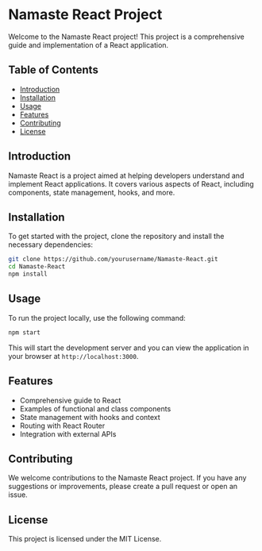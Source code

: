# Namaste React Project

Welcome to the Namaste React project! This project is a comprehensive guide and implementation of a React application.

## Table of Contents

- [Introduction](#introduction)
- [Installation](#installation)
- [Usage](#usage)
- [Features](#features)
- [Contributing](#contributing)
- [License](#license)

## Introduction

Namaste React is a project aimed at helping developers understand and implement React applications. It covers various aspects of React, including components, state management, hooks, and more.

## Installation

To get started with the project, clone the repository and install the necessary dependencies:

```bash
git clone https://github.com/yourusername/Namaste-React.git
cd Namaste-React
npm install
```

## Usage

To run the project locally, use the following command:

```bash
npm start
```

This will start the development server and you can view the application in your browser at `http://localhost:3000`.

## Features

- Comprehensive guide to React
- Examples of functional and class components
- State management with hooks and context
- Routing with React Router
- Integration with external APIs

## Contributing

We welcome contributions to the Namaste React project. If you have any suggestions or improvements, please create a pull request or open an issue.

## License

This project is licensed under the MIT License. 